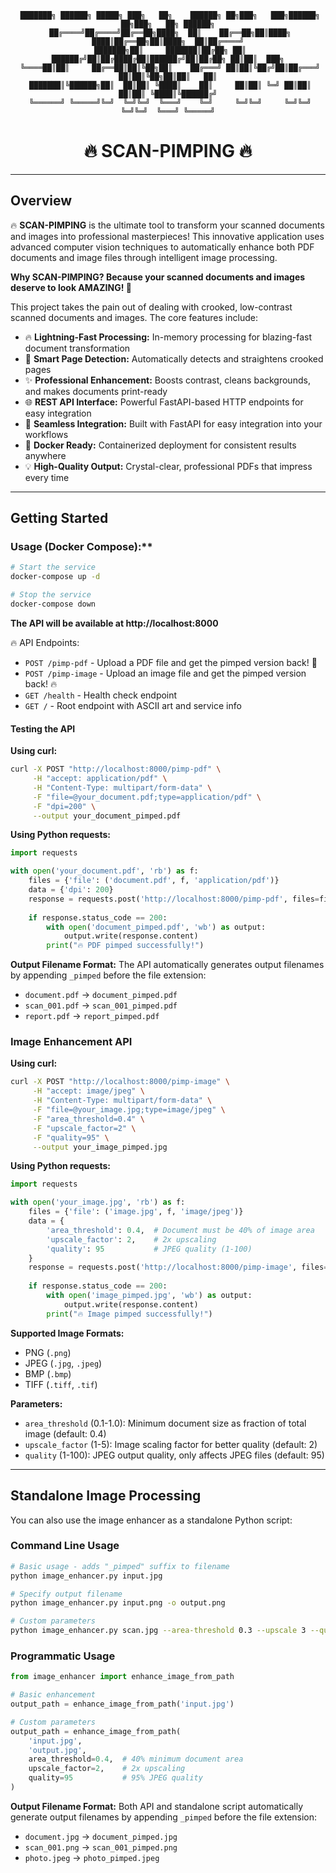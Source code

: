 <div id="top" align="center">

```
 ███████╗ ██████╗ █████╗ ███╗   ██╗    ██████╗ ██╗███╗   ███╗██████╗ ██╗███╗   ██╗ ██████╗
 ██╔════╝██╔════╝██╔══██╗████╗  ██║    ██╔══██╗██║████╗ ████║██╔══██╗██║████╗  ██║██╔════╝
 ███████╗██║     ███████║██╔██╗ ██║    ██████╔╝██║██╔████╔██║██████╔╝██║██╔██╗ ██║██║  ███╗
 ╚════██║██║     ██╔══██║██║╚██╗██║    ██╔═══╝ ██║██║╚██╔╝██║██╔═══╝ ██║██║╚██╗██║██║   ██║
 ███████║╚██████╗██║  ██║██║ ╚████║    ██║     ██║██║ ╚═╝ ██║██║     ██║██║ ╚████║╚██████╔╝
 ╚══════╝ ╚═════╝╚═╝  ╚═╝╚═╝  ╚═══╝    ╚═╝     ╚═╝╚═╝     ╚═╝╚═╝     ╚═╝╚═╝  ╚═══╝ ╚═════╝
```

# 🔥 SCAN-PIMPING 🔥


</div>

---

## Overview

🔥 **SCAN-PIMPING** is the ultimate tool to transform your scanned documents and images into professional masterpieces! This innovative application uses advanced computer vision techniques to automatically enhance both PDF documents and image files through intelligent image processing.

**Why SCAN-PIMPING? Because your scanned documents and images deserve to look AMAZING! 🚀**

This project takes the pain out of dealing with crooked, low-contrast scanned documents and images. The core features include:

-   🔥 **Lightning-Fast Processing:** In-memory processing for blazing-fast document transformation
-   🎯 **Smart Page Detection:** Automatically detects and straightens crooked pages
-   ✨ **Professional Enhancement:** Boosts contrast, cleans backgrounds, and makes documents print-ready
-   🌐 **REST API Interface:** Powerful FastAPI-based HTTP endpoints for easy integration
-   📄 **Seamless Integration:** Built with FastAPI for easy integration into your workflows
-   🐳 **Docker Ready:** Containerized deployment for consistent results anywhere
-   💡 **High-Quality Output:** Crystal-clear, professional PDFs that impress every time

---

## Getting Started

### Usage (Docker Compose):**

```sh
# Start the service
docker-compose up -d

# Stop the service
docker-compose down
```

**The API will be available at http://localhost:8000**

🔥 API Endpoints:
- `POST /pimp-pdf` - Upload a PDF file and get the pimped version back! 🚀
- `POST /pimp-image` - Upload an image file and get the pimped version back! 🔥
- `GET /health` - Health check endpoint
- `GET /` - Root endpoint with ASCII art and service info

#### Testing the API

**Using curl:**

```sh
curl -X POST "http://localhost:8000/pimp-pdf" \
     -H "accept: application/pdf" \
     -H "Content-Type: multipart/form-data" \
     -F "file=@your_document.pdf;type=application/pdf" \
     -F "dpi=200" \
     --output your_document_pimped.pdf
```

**Using Python requests:**

```python
import requests

with open('your_document.pdf', 'rb') as f:
    files = {'file': ('document.pdf', f, 'application/pdf')}
    data = {'dpi': 200}
    response = requests.post('http://localhost:8000/pimp-pdf', files=files, data=data)
    
    if response.status_code == 200:
        with open('document_pimped.pdf', 'wb') as output:
            output.write(response.content)
        print("🔥 PDF pimped successfully!")
```

**Output Filename Format:**
The API automatically generates output filenames by appending `_pimped` before the file extension:
- `document.pdf` → `document_pimped.pdf`
- `scan_001.pdf` → `scan_001_pimped.pdf`
- `report.pdf` → `report_pimped.pdf`

### Image Enhancement API

**Using curl:**

```sh
curl -X POST "http://localhost:8000/pimp-image" \
     -H "accept: image/jpeg" \
     -H "Content-Type: multipart/form-data" \
     -F "file=@your_image.jpg;type=image/jpeg" \
     -F "area_threshold=0.4" \
     -F "upscale_factor=2" \
     -F "quality=95" \
     --output your_image_pimped.jpg
```

**Using Python requests:**

```python
import requests

with open('your_image.jpg', 'rb') as f:
    files = {'file': ('image.jpg', f, 'image/jpeg')}
    data = {
        'area_threshold': 0.4,  # Document must be 40% of image area
        'upscale_factor': 2,    # 2x upscaling
        'quality': 95           # JPEG quality (1-100)
    }
    response = requests.post('http://localhost:8000/pimp-image', files=files, data=data)
    
    if response.status_code == 200:
        with open('image_pimped.jpg', 'wb') as output:
            output.write(response.content)
        print("🔥 Image pimped successfully!")
```

**Supported Image Formats:**
- PNG (`.png`)
- JPEG (`.jpg`, `.jpeg`)
- BMP (`.bmp`)
- TIFF (`.tiff`, `.tif`)

**Parameters:**
- `area_threshold` (0.1-1.0): Minimum document size as fraction of total image (default: 0.4)
- `upscale_factor` (1-5): Image scaling factor for better quality (default: 2)
- `quality` (1-100): JPEG output quality, only affects JPEG files (default: 95)

---

## Standalone Image Processing

You can also use the image enhancer as a standalone Python script:

### Command Line Usage

```sh
# Basic usage - adds "_pimped" suffix to filename
python image_enhancer.py input.jpg

# Specify output filename
python image_enhancer.py input.png -o output.png

# Custom parameters
python image_enhancer.py scan.jpg --area-threshold 0.3 --upscale 3 --quality 90
```

### Programmatic Usage

```python
from image_enhancer import enhance_image_from_path

# Basic enhancement
output_path = enhance_image_from_path('input.jpg')

# Custom parameters
output_path = enhance_image_from_path(
    'input.jpg',
    'output.jpg',
    area_threshold=0.4,  # 40% minimum document area
    upscale_factor=2,    # 2x upscaling
    quality=95           # 95% JPEG quality
)
```

**Output Filename Format:**
Both API and standalone script automatically generate output filenames by appending `_pimped` before the file extension:
- `document.jpg` → `document_pimped.jpg`
- `scan_001.png` → `scan_001_pimped.png`
- `photo.jpeg` → `photo_pimped.jpeg`
